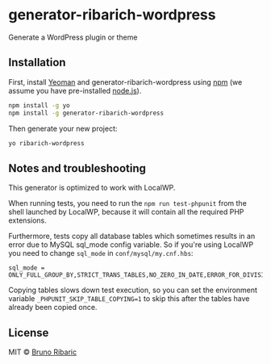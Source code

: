 # generator-ribarich-wordpress

Generate a WordPress plugin or theme

## Installation

First, install [Yeoman](http://yeoman.io) and generator-ribarich-wordpress using [npm](https://www.npmjs.com/) (we assume you have pre-installed [node.js](https://nodejs.org/)).

```bash
npm install -g yo
npm install -g generator-ribarich-wordpress
```

Then generate your new project:

```bash
yo ribarich-wordpress
```

## Notes and troubleshooting

This generator is optimized to work with LocalWP.

When running tests, you need to run the `npm run test-phpunit` from the shell launched by LocalWP, because it will contain all the required PHP extensions.

Furthermore, tests copy all database tables which sometimes results in an error due to MySQL sql_mode config variable. So if you're using LocalWP you need to change `sql_mode` in `conf/mysql/my.cnf.hbs`:

```
sql_mode = ONLY_FULL_GROUP_BY,STRICT_TRANS_TABLES,NO_ZERO_IN_DATE,ERROR_FOR_DIVISION_BY_ZERO,NO_ENGINE_SUBSTITUTION
```

Copying tables slows down test execution, so you can set the environment variable `_PHPUNIT_SKIP_TABLE_COPYING=1` to skip this after the tables have already been copied once.

## License

MIT © [Bruno Ribaric](https://ribarich.me/)


[npm-image]: https://badge.fury.io/js/generator-ribarich-wordpress.svg
[npm-url]: https://npmjs.org/package/generator-ribarich-wordpress
